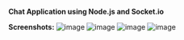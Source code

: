 **Chat Application using Node.js and Socket.io**

**Screenshots:**
![image](https://user-images.githubusercontent.com/92089364/176455905-883fc1f6-d9e0-48a2-b06d-d86886fbad2c.png)
![image](https://user-images.githubusercontent.com/92089364/176456052-06543b3d-c9fc-4072-9aa5-7a0e7cf3c80a.png)
![image](https://user-images.githubusercontent.com/92089364/176456385-7ea38676-33bd-4abc-82f6-d6bbfdfff7f6.png)
![image](https://user-images.githubusercontent.com/92089364/176456548-fd815783-91e3-4ecf-95eb-556eb3f7ee24.png)

